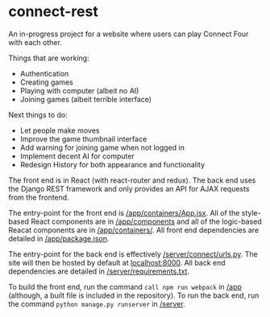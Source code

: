 # connect-rest

An in-progress project for a website where users can play Connect Four with each other. 

Things that are working:
* Authentication
* Creating games
* Playing with computer (albeit no AI)
* Joining games (albeit terrible interface)

Next things to do:
* Let people make moves
* Improve the game thumbnail interface
* Add warning for joining game when not logged in
* Implement decent AI for computer
* Redesign History for both appearance and functionality


The front end is in React (with react-router and redux). The back end uses the Django REST framework and only provides an API for AJAX requests from the frontend.

The entry-point for the front end is [/app/containers/App.jsx](/app/containers/App.jsx). All of the style-based React components are in [/app/components](/app/components) and all of the logic-based Reacat components are in [/app/containers/](/app/containers/). All front end dependencies are detailed in [/app/package.json](/app/package.json).

The entry-point for the back end is effectively [/server/connect/urls.py](/server/connect/urls.py). The site will then be hosted by default at [localhost:8000](http://localhost:8000). All back end dependencies are detailed in [/server/requirements.txt](/server/requirements.txt).

To build the front end, run the command `call npm run webpack` in [/app](/app) (although, a built file is included in the repository). To run the back end, run the command `python manage.py runserver` in [/server](/server).
